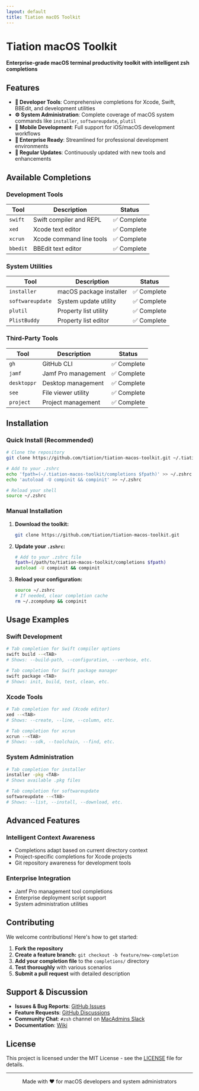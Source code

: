```yaml
---
layout: default
title: Tiation macOS Toolkit
---
```


# Tiation macOS Toolkit

**Enterprise-grade macOS terminal productivity toolkit with intelligent zsh completions**

## Features

- **🔧 Developer Tools**: Comprehensive completions for Xcode, Swift, BBEdit, and development utilities
- **⚙️ System Administration**: Complete coverage of macOS system commands like `installer`, `softwareupdate`, `plutil`
- **📱 Mobile Development**: Full support for iOS/macOS development workflows
- **🎯 Enterprise Ready**: Streamlined for professional development environments
- **🔄 Regular Updates**: Continuously updated with new tools and enhancements

## Available Completions

### Development Tools
| Tool | Description | Status |
|------|-------------|--------|
| `swift` | Swift compiler and REPL | ✅ Complete |
| `xed` | Xcode text editor | ✅ Complete |
| `xcrun` | Xcode command line tools | ✅ Complete |
| `bbedit` | BBEdit text editor | ✅ Complete |

### System Utilities
| Tool | Description | Status |
|------|-------------|--------|
| `installer` | macOS package installer | ✅ Complete |
| `softwareupdate` | System update utility | ✅ Complete |
| `plutil` | Property list utility | ✅ Complete |
| `PlistBuddy` | Property list editor | ✅ Complete |

### Third-Party Tools
| Tool | Description | Status |
|------|-------------|--------|
| `gh` | GitHub CLI | ✅ Complete |
| `jamf` | Jamf Pro management | ✅ Complete |
| `desktoppr` | Desktop management | ✅ Complete |
| `see` | File viewer utility | ✅ Complete |
| `project` | Project management | ✅ Complete |

## Installation

### Quick Install (Recommended)

```zsh
# Clone the repository
git clone https://github.com/tiation/tiation-macos-toolkit.git ~/.tiation-macos-toolkit

# Add to your .zshrc
echo 'fpath=(~/.tiation-macos-toolkit/completions $fpath)' >> ~/.zshrc
echo 'autoload -U compinit && compinit' >> ~/.zshrc

# Reload your shell
source ~/.zshrc
```

### Manual Installation

1. **Download the toolkit:**
   ```zsh
   git clone https://github.com/tiation/tiation-macos-toolkit.git
   ```

2. **Update your `.zshrc`:**
   ```zsh
   # Add to your .zshrc file
   fpath=(/path/to/tiation-macos-toolkit/completions $fpath)
   autoload -U compinit && compinit
   ```

3. **Reload your configuration:**
   ```zsh
   source ~/.zshrc
   # If needed, clear completion cache
   rm ~/.zcompdump && compinit
   ```

## Usage Examples

### Swift Development
```zsh
# Tab completion for Swift compiler options
swift build --<TAB>
# Shows: --build-path, --configuration, --verbose, etc.

# Tab completion for Swift package manager
swift package <TAB>
# Shows: init, build, test, clean, etc.
```

### Xcode Tools
```zsh
# Tab completion for xed (Xcode editor)
xed --<TAB>
# Shows: --create, --line, --column, etc.

# Tab completion for xcrun
xcrun --<TAB>
# Shows: --sdk, --toolchain, --find, etc.
```

### System Administration
```zsh
# Tab completion for installer
installer -pkg <TAB>
# Shows available .pkg files

# Tab completion for softwareupdate
softwareupdate --<TAB>
# Shows: --list, --install, --download, etc.
```

## Advanced Features

### Intelligent Context Awareness
- Completions adapt based on current directory context
- Project-specific completions for Xcode projects
- Git repository awareness for development tools

### Enterprise Integration
- Jamf Pro management tool completions
- Enterprise deployment script support
- System administration utilities

## Contributing

We welcome contributions! Here's how to get started:

1. **Fork the repository**
2. **Create a feature branch:** `git checkout -b feature/new-completion`
3. **Add your completion file** to the `completions/` directory
4. **Test thoroughly** with various scenarios
5. **Submit a pull request** with detailed description

## Support & Discussion

- **Issues & Bug Reports**: [GitHub Issues](https://github.com/tiation/tiation-macos-toolkit/issues)
- **Feature Requests**: [GitHub Discussions](https://github.com/tiation/tiation-macos-toolkit/discussions)
- **Community Chat**: `#zsh` channel on [MacAdmins Slack](http://macadmins.org)
- **Documentation**: [Wiki](https://github.com/tiation/tiation-macos-toolkit/wiki)

## License

This project is licensed under the MIT License - see the [LICENSE](LICENSE) file for details.

---

<div align="center">
  Made with ❤️ for macOS developers and system administrators
</div>
